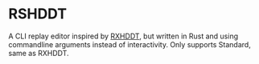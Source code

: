 # RSHDDT

A CLI replay editor inspired by [RXHDDT](https://github.com/Kuuuube/rxhddt/), but written in Rust and using commandline arguments instead of interactivity. Only supports Standard, same as RXHDDT.
